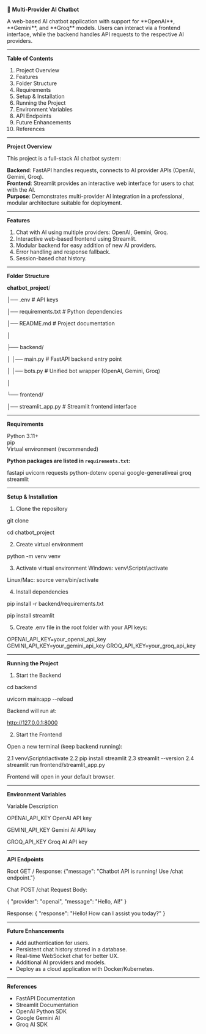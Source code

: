 🤖 **Multi-Provider AI Chatbot**

A web-based AI chatbot application with support for \*\*OpenAI\*\*, \*\*Gemini\*\*, and \*\*Groq\*\* models. Users can interact via a frontend interface, while the backend handles API requests to the respective AI providers.

---

**Table of Contents**



1. Project Overview
2. Features 
3. Folder Structure 
4. Requirements  
5. Setup & Installation
6. Running the Project
7. Environment Variables 
8. API Endpoints
9. Future Enhancements
10. References

---

**Project Overview**

This project is a full-stack AI chatbot system:

**Backend**: FastAPI handles requests, connects to AI provider APIs (OpenAI, Gemini, Groq).  
**Frontend**: Streamlit provides an interactive web interface for users to chat with the AI.  
**Purpose**: Demonstrates multi-provider AI integration in a professional, modular architecture suitable for deployment.

---

**Features**

1. Chat with AI using multiple providers: OpenAI, Gemini, Groq.  
2. Interactive web-based frontend using Streamlit.  
3. Modular backend for easy addition of new AI providers.  
4. Error handling and response fallback.  
5. Session-based chat history.  

---

**Folder Structure**

**chatbot_project**/

│── .env # API keys

│── requirements.txt # Python dependencies

│── README.md # Project documentation

│

├── backend/

│ │── main.py # FastAPI backend entry point

│ │── bots.py # Unified bot wrapper (OpenAI, Gemini, Groq)

│

└── frontend/

│── streamlit\_app.py # Streamlit frontend interface

---

**Requirements**

Python 3.11+  
pip  
Virtual environment (recommended)  


**Python packages are listed in `requirements.txt`:**

fastapi
uvicorn
requests
python-dotenv
openai
google-generativeai
groq
streamlit

---

**Setup & Installation**



1. Clone the repository

  git clone <repository-url>

  cd chatbot\_project

2. Create virtual environment

  python -m venv venv

3. Activate virtual environment
Windows:
  venv\\Scripts\\activate

Linux/Mac:
  source venv/bin/activate

4. Install dependencies
  
  pip install -r backend/requirements.txt

  pip install streamlit


5. Create .env file in the root folder with your API keys:

  OPENAI_API_KEY=your_openai_api_key
  GEMINI_API_KEY=your_gemini_api_key
  GROQ_API_KEY=your_groq_api_key

---

**Running the Project**

1. Start the Backend

  cd backend

  uvicorn main:app --reload

Backend will run at:

  http://127.0.0.1:8000

2. Start the Frontend

Open a new terminal (keep backend running):

  2.1 venv\\Scripts\\activate
  2.2 pip install streamlit
  2.3 streamlit --version
  2.4 streamlit run frontend/streamlit\_app.py

Frontend will open in your default browser.

---

**Environment Variables**

Variable	Description

OPENAI_API_KEY	OpenAI API key

GEMINI_API_KEY	Gemini AI API key

GROQ_API_KEY	Groq AI API key

---

**API Endpoints**

Root
GET /
Response:
{"message": "Chatbot API is running! Use /chat endpoint."}

Chat
POST /chat
Request Body:

{
     "provider": "openai",
     "message": "Hello, AI!"
}

Response:
{
     "response": "Hello! How can I assist you today?"
}

---

**Future Enhancements**

* Add authentication for users.
* Persistent chat history stored in a database.
* Real-time WebSocket chat for better UX.
* Additional AI providers and models.
* Deploy as a cloud application with Docker/Kubernetes.

---

**References**

* FastAPI Documentation
* Streamlit Documentation
* OpenAI Python SDK
* Google Gemini AI
* Groq AI SDK
